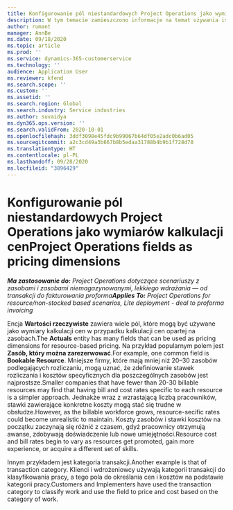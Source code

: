 ```yaml
---
title: Konfigurowanie pól niestandardowych Project Operations jako wymiarów kalkulacji cen
description: W tym temacie zamieszczono informacje na temat używania istniejących pól programu Dynamics 365 Project Operations jako wymiarów kalkulacji cen.
author: rumant
manager: AnnBe
ms.date: 09/18/2020
ms.topic: article
ms.prod: ''
ms.service: dynamics-365-customerservice
ms.technology: ''
audience: Application User
ms.reviewer: kfend
ms.search.scope: ''
ms.custom: ''
ms.assetid: ''
ms.search.region: Global
ms.search.industry: Service industries
ms.author: suvaidya
ms.dyn365.ops.version: ''
ms.search.validFrom: 2020-10-01
ms.openlocfilehash: 3ddf3098e45fdc9b99067b64df05e2adc0b6ad05
ms.sourcegitcommit: a2c3cd49a3b667b8b5edaa31788b4b9b1f728d78
ms.translationtype: HT
ms.contentlocale: pl-PL
ms.lasthandoff: 09/28/2020
ms.locfileid: "3896429"
---
```

# <a name="project-operations-fields-as-pricing-dimensions"></a><span data-ttu-id="a54a3-103">Konfigurowanie pól niestandardowych Project Operations jako wymiarów kalkulacji cen</span><span class="sxs-lookup"><span data-stu-id="a54a3-103">Project Operations fields as pricing dimensions</span></span>

<span data-ttu-id="a54a3-104">_**Ma zastosowanie do:** Project Operations dotyczące scenariuszy z zasobami i zasobami niemagazynowanymi, lekkiego wdrażania — od transakcji do fakturowania proforma_</span><span class="sxs-lookup"><span data-stu-id="a54a3-104">_**Applies To:** Project Operations for resource/non-stocked based scenarios, Lite deployment - deal to proforma invoicing_</span></span>

<span data-ttu-id="a54a3-105">Encja **Wartości rzeczywiste** zawiera wiele pól, które mogą być używane jako wymiary kalkulacji cen w przypadku kalkulacji cen opartej na zasobach.</span><span class="sxs-lookup"><span data-stu-id="a54a3-105">The **Actuals** entity has many fields that can be used as pricing dimensions for resource-based pricing.</span></span> <span data-ttu-id="a54a3-106">Na przykład popularnym polem jest **Zasób, który można zarezerwować**.</span><span class="sxs-lookup"><span data-stu-id="a54a3-106">For example, one common field is **Bookable Resource**.</span></span> <span data-ttu-id="a54a3-107">Mniejsze firmy, które mają mniej niż 20–30 zasobów podlegających rozliczaniu, mogą uznać, że zdefiniowanie stawek rozliczania i kosztów specyficznych dla poszczególnych zasobów jest najprostsze.</span><span class="sxs-lookup"><span data-stu-id="a54a3-107">Smaller companies that have fewer than 20-30 billable resources may find that having bill and cost rates specific to each resource is a simpler approach.</span></span> <span data-ttu-id="a54a3-108">Jednakże wraz z wzrastającą liczbą pracowników, stawki zawierające konkretne koszty mogą stać się trudne w obsłudze.</span><span class="sxs-lookup"><span data-stu-id="a54a3-108">However, as the billable workforce grows, resource-secific rates could become unrealistic to maintain.</span></span> <span data-ttu-id="a54a3-109">Koszty zasobów i stawki kosztów na początku zaczynają się różnić z czasem, gdyż pracownicy otrzymują awanse, zdobywają doświadczenie lub nowe umiejętności.</span><span class="sxs-lookup"><span data-stu-id="a54a3-109">Resource cost and bill rates begin to vary as resources get promoted, gain more experience, or acquire a different set of skills.</span></span> 

<span data-ttu-id="a54a3-110">Innym przykładem jest kategoria transakcji.</span><span class="sxs-lookup"><span data-stu-id="a54a3-110">Another example is that of transaction category.</span></span> <span data-ttu-id="a54a3-111">Klienci i wdrożeniowcy używają kategorii transakcji do klasyfikowania pracy, a tego pola do określania cen i kosztów na podstawie kategorii pracy.</span><span class="sxs-lookup"><span data-stu-id="a54a3-111">Customers and Implementers have used the transaction category to classify work and use the field to price and cost based on the category of work.</span></span>
